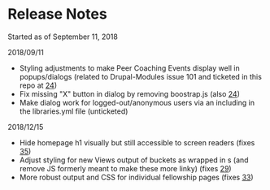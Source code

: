 # Release Notes
Started as of September 11, 2018

2018/09/11
* Styling adjustments to make Peer Coaching Events display well in popups/dialogs (related to Drupal-Modules issue 101 and ticketed in this repo at [24](../../issues/24))
* Fix missing "X" button in dialog by removing boostrap.js (also [24](../../issues/24))
* Make dialog work for logged-out/anonymous users via an including in the libraries.yml file (unticketed)

2018/12/15
* Hide homepage h1 visually but still accessible to screen readers (fixes [35](../../issues/35))
* Adjust styling for new Views output of buckets as wrapped in <a>s (and remove JS formerly meant to make these more linky) (fixes [29](../../issues/29))
* More robust output and CSS for individual fellowship pages (fixes [33](../../issues/33))
